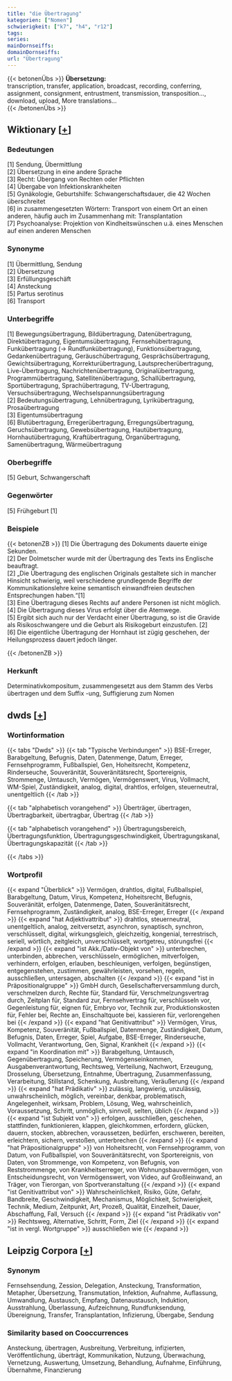 ```yaml
---
title: "die Übertragung"
kategorien: ["Nomen"]
schwierigkeit: ["k7", "h4", "r12"]
tags:
series:
mainDornseiffs:
domainDornseiffs:
url: "Übertragung"
---
```


{{< betonenÜbs >}}
**Übersetzung:**  
transcription, transfer, application, broadcast, recording, conferring, assignment, consignment, entrustment, transmission, transposition..., download, upload, More translations...  
{{< /betonenÜbs >}}

## Wiktionary [[+](https://de.wiktionary.org/wiki/Übertragung)]

### Bedeutungen
[1] Sendung, Übermittlung  
[2] Übersetzung in eine andere Sprache  
[3] Recht: Übergang von Rechten oder Pflichten  
[4] Übergabe von Infektionskrankheiten  
[5] Gynäkologie, Geburtshilfe: Schwangerschaftsdauer, die 42 Wochen überschreitet  
[6] in zusammengesetzten Wörtern: Transport von einem Ort an einen anderen, häufig auch im Zusammenhang mit: Transplantation  
[7] Psychoanalyse: Projektion von Kindheitswünschen u.ä. eines Menschen auf einen anderen Menschen  

### Synonyme
[1] Übermittlung, Sendung  
[2] Übersetzung  
[3] Erfüllungsgeschäft  
[4] Ansteckung  
[5] Partus serotinus  
[6] Transport  

### Unterbegriffe
[1] Bewegungsübertragung, Bildübertragung, Datenübertragung, Direktübertragung, Eigentumsübertragung, Fernsehübertragung, Funkübertragung (→ Rundfunkübertragung), Funktionsübertragung, Gedankenübertragung, Geräuschübertragung, Gesprächsübertragung, Gewichtsübertragung, Korrekturübertragung, Lautsprecherübertragung, Live-Übertragung, Nachrichtenübertragung, Originalübertragung, Programmübertragung, Satellitenübertragung, Schallübertragung, Sportübertragung, Sprachübertragung, TV-Übertragung, Versuchsübertragung, Wechselspannungsübertragung  
[2] Bedeutungsübertragung, Lehnübertragung, Lyrikübertragung, Prosaübertragung  
[3] Eigentumsübertragung  
[6] Blutübertragung, Erregerübertragung, Erregungsübertragung, Geruchsübertragung, Gewebsübertragung, Hautübertragung, Hornhautübertragung, Kraftübertragung, Organübertragung, Samenübertragung, Wärmeübertragung  

### Oberbegriffe
[5] Geburt, Schwangerschaft  

### Gegenwörter
[5] Frühgeburt [1]  

### Beispiele
{{< betonenZB >}}
[1] Die Übertragung des Dokuments dauerte einige Sekunden.  
[2] Der Dolmetscher wurde mit der Übertragung des Texts ins Englische beauftragt.  
[2] „Die Übertragung des englischen Originals gestaltete sich in mancher Hinsicht schwierig, weil verschiedene grundlegende Begriffe der Kommunikationslehre keine semantisch einwandfreien deutschen Entsprechungen haben.“[1]  
[3] Eine Übertragung dieses Rechts auf andere Personen ist nicht möglich.  
[4] Die Übertragung dieses Virus erfolgt über die Atemwege.  
[5] Ergibt sich auch nur der Verdacht einer Übertragung, so ist die Gravide als Risikoschwangere und die Geburt als Risikogeburt einzustufen. [2]  
[6] Die eigentliche Übertragung der Hornhaut ist zügig geschehen, der Heilungsprozess dauert jedoch länger.  

{{< /betonenZB >}}
### Herkunft
Determinativkompositum, zusammengesetzt aus dem Stamm des Verbs übertragen und dem Suffix -ung, Suffigierung zum Nomen  



## dwds [[+](https://www.dwds.de/wb/Übertragung)]

### Wortinformation
{{< tabs "Dwds" >}}
{{< tab "Typische Verbindungen" >}}
BSE-Erreger, Barabgeltung, Befugnis, Daten, Datenmenge, Datum, Erreger, Fernsehprogramm, Fußballspiel, Gen, Hoheitsrecht, Kompetenz, Rinderseuche, Souveränität, Souveränitätsrecht, Sportereignis, Strommenge, Umtausch, Vermögen, Vermögenswert, Virus, Vollmacht, WM-Spiel, Zuständigkeit, analog, digital, drahtlos, erfolgen, steuerneutral, unentgeltlich
{{< /tab >}}

{{< tab "alphabetisch vorangehend" >}}
Überträger, übertragen, Übertragbarkeit, übertragbar, Übertrag
{{< /tab >}}

{{< tab "alphabetisch vorangehend" >}}
Übertragungsbereich, Übertragungsfunktion, Übertragungsgeschwindigkeit, Übertragungskanal, Übertragungskapazität
{{< /tab >}}

{{< /tabs >}}

### Wortprofil
{{< expand "Überblick" >}} Vermögen, drahtlos, digital, Fußballspiel, Barabgeltung, Datum, Virus, Kompetenz, Hoheitsrecht, Befugnis, Souveränität, erfolgen, Datenmenge, Daten, Souveränitätsrecht, Fernsehprogramm, Zuständigkeit, analog, BSE-Erreger, Erreger {{< /expand >}}
{{< expand "hat Adjektivattribut" >}} drahtlos, steuerneutral, unentgeltlich, analog, zeitversetzt, asynchron, synaptisch, synchron, verschlüsselt, digital, wirkungsgleich, gleichzeitig, kongenial, terrestrisch, seriell, wörtlich, zeitgleich, unverschlüsselt, wortgetreu, störungsfrei {{< /expand >}}
{{< expand "ist Akk./Dativ-Objekt von" >}} unterbrechen, unterbinden, abbrechen, verschlüsseln, ermöglichen, mitverfolgen, verhindern, erfolgen, erlauben, beschleunigen, verfolgen, begünstigen, entgegenstehen, zustimmen, gewährleisten, vorsehen, regeln, ausschließen, untersagen, abschalten {{< /expand >}}
{{< expand "ist in Präpositionalgruppe" >}} GmbH durch, Gesellschafterversammlung durch, verschmelzen durch, Rechte für, Standard für, Verschmelzungsvertrag durch, Zeitplan für, Standard zur, Fernsehvertrag für, verschlüsseln vor, Gegenleistung für, eignen für, Embryo vor, Technik zur, Produktionskosten für, Fehler bei, Rechte an, Einschaltquote bei, kassieren für, verlorengehen bei {{< /expand >}}
{{< expand "hat Genitivattribut" >}} Vermögen, Virus, Kompetenz, Souveränität, Fußballspiel, Datenmenge, Zuständigkeit, Datum, Befugnis, Daten, Erreger, Spiel, Aufgabe, BSE-Erreger, Rinderseuche, Vollmacht, Verantwortung, Gen, Signal, Krankheit {{< /expand >}}
{{< expand "in Koordination mit" >}} Barabgeltung, Umtausch, Gegenübertragung, Speicherung, Vermögenseinkommen, Ausgabenverantwortung, Rechtsweg, Verteilung, Nachwort, Erzeugung, Drosselung, Übersetzung, Entnahme, Übertragung, Zusammenfassung, Verarbeitung, Stillstand, Schenkung, Ausbreitung, Veräußerung {{< /expand >}}
{{< expand "hat Prädikativ" >}} zulässig, langwierig, unzulässig, unwahrscheinlich, möglich, vereinbar, denkbar, problematisch, Angelegenheit, wirksam, Problem, Lösung, Weg, wahrscheinlich, Voraussetzung, Schritt, unmöglich, sinnvoll, selten, üblich {{< /expand >}}
{{< expand "ist Subjekt von" >}} erfolgen, ausschließen, geschehen, stattfinden, funktionieren, klappen, gleichkommen, erfordern, glücken, dauern, stocken, abbrechen, voraussetzen, bedürfen, erschweren, bereiten, erleichtern, sichern, verstoßen, unterbrechen {{< /expand >}}
{{< expand "hat Präpositionalgruppe" >}} von Hoheitsrecht, von Fernsehprogramm, von Datum, von Fußballspiel, von Souveränitätsrecht, von Sportereignis, von Daten, von Strommenge, von Kompetenz, von Befugnis, von Reststrommenge, von Krankheitserreger, von Wohnungsbauvermögen, von Entscheidungsrecht, von Vermögenswert, von Video, auf Großleinwand, an Träger, von Tierorgan, von Sportveranstaltung {{< /expand >}}
{{< expand "ist Genitivattribut von" >}} Wahrscheinlichkeit, Risiko, Güte, Gefahr, Bandbreite, Geschwindigkeit, Mechanismus, Möglichkeit, Schwierigkeit, Technik, Medium, Zeitpunkt, Art, Prozeß, Qualität, Einzelheit, Dauer, Abschaffung, Fall, Versuch {{< /expand >}}
{{< expand "ist Prädikativ von" >}} Rechtsweg, Alternative, Schritt, Form, Ziel {{< /expand >}}
{{< expand "ist in vergl. Wortgruppe" >}} ausschließen wie {{< /expand >}}

## Leipzig Corpora [[+](https://corpora.uni-leipzig.de/en/res?word=Übertragung&corpusId=deu_newscrawl-public_2018)]


### Synonym
Fernsehsendung, Zession, Delegation, Ansteckung, Transformation, Metapher, Übersetzung, Transmutation, Infektion, Aufnahme, Auflassung, Umwandlung, Austausch, Empfang, Datenaustausch, Induktion, Ausstrahlung, Überlassung, Aufzeichnung, Rundfunksendung, Übereignung, Transfer, Transplantation, Infizierung, Übergabe, Sendung


### Similarity based on Cooccurrences
Ansteckung, übertragen, Ausbreitung, Verbreitung, infizierten, Veröffentlichung, überträgt, Kommunikation, Nutzung, Überwachung, Vernetzung, Auswertung, Umsetzung, Behandlung, Aufnahme, Einführung, Übernahme, Finanzierung

